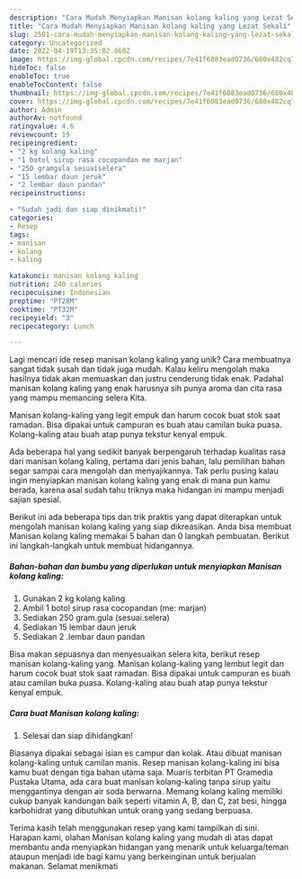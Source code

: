 ```yaml
---
description: "Cara Mudah Menyiapkan Manisan kolang kaling yang Lezat Sekali"
title: "Cara Mudah Menyiapkan Manisan kolang kaling yang Lezat Sekali"
slug: 2501-cara-mudah-menyiapkan-manisan-kolang-kaling-yang-lezat-sekali
category: Uncategorized
date: 2022-04-19T13:35:02.868Z
image: https://img-global.cpcdn.com/recipes/7e41f6083ead0736/680x482cq70/manisan-kolang-kaling-foto-resep-utama.jpg
hideToc: false
enableToc: true
enableTocContent: false
thumbnail: https://img-global.cpcdn.com/recipes/7e41f6083ead0736/680x482cq70/manisan-kolang-kaling-foto-resep-utama.jpg
cover: https://img-global.cpcdn.com/recipes/7e41f6083ead0736/680x482cq70/manisan-kolang-kaling-foto-resep-utama.jpg
author: Admin
authorAv: notfound
ratingvalue: 4.6
reviewcount: 19
recipeingredient:
- "2 kg kolang kaling"
- "1 botol sirup rasa cocopandan me marjan"
- "250 gramgula sesuaiselera"
- "15 lembar daun jeruk"
- "2 lembar daun pandan"
recipeinstructions:

- "Sudah jadi dan siap dinikmati!"
categories:
- Resep
tags:
- manisan
- kolang
- kaling

katakunci: manisan kolang kaling 
nutrition: 240 calories
recipecuisine: Indonesian
preptime: "PT28M"
cooktime: "PT32M"
recipeyield: "3"
recipecategory: Lunch

---
```





Lagi mencari ide resep manisan kolang kaling yang unik? Cara membuatnya sangat tidak susah dan tidak juga mudah. Kalau keliru mengolah maka hasilnya tidak akan memuaskan dan justru cenderung tidak enak. Padahal manisan kolang kaling yang enak harusnya sih punya aroma dan cita rasa yang mampu memancing selera Kita.





Manisan kolang-kaling yang legit empuk dan harum cocok buat stok saat ramadan. Bisa dipakai untuk campuran es buah atau camilan buka puasa. Kolang-kaling atau buah atap punya tekstur kenyal empuk.

Ada beberapa hal yang sedikit banyak berpengaruh terhadap kualitas rasa dari manisan kolang kaling, pertama dari jenis bahan, lalu pemilihan bahan segar sampai cara mengolah dan menyajikannya. Tak perlu pusing kalau ingin menyiapkan manisan kolang kaling yang enak di mana pun kamu berada, karena asal sudah tahu triknya maka hidangan ini mampu menjadi sajian spesial.






Berikut ini ada beberapa tips dan trik praktis yang dapat diterapkan untuk mengolah manisan kolang kaling yang siap dikreasikan. Anda bisa membuat Manisan kolang kaling memakai 5 bahan dan 0 langkah pembuatan. Berikut ini langkah-langkah untuk membuat hidangannya.

<!--inarticleads1-->

##### Bahan-bahan dan bumbu yang diperlukan untuk menyiapkan Manisan kolang kaling:

1. Gunakan 2 kg kolang kaling
1. Ambil 1 botol sirup rasa cocopandan (me: marjan)
1. Sediakan 250 gram.gula (sesuai.selera)
1. Sediakan 15 lembar daun jeruk
1. Sediakan 2 .lembar daun pandan


Bisa makan sepuasnya dan menyesuaikan selera kita, berikut resep manisan kolang-kaling yang. Manisan kolang-kaling yang lembut legit dan harum cocok buat stok saat ramadan. Bisa dipakai untuk campuran es buah atau camilan buka puasa. Kolang-kaling atau buah atap punya tekstur kenyal empuk. 

<!--inarticleads2-->

##### Cara buat Manisan kolang kaling:


1. Selesai dan siap dihidangkan!

Biasanya dipakai sebagai isian es campur dan kolak. Atau dibuat manisan kolang-kaling untuk camilan manis. Resep manisan kolang-kaling ini bisa kamu buat dengan tiga bahan utama saja. Muaris terbitan PT Gramedia Pustaka Utama, ada cara buat manisan kolang-kaling tanpa sirup yaitu menggantinya dengan air soda berwarna. Memang kolang kaling memiliki cukup banyak kandungan baik seperti vitamin A, B, dan C, zat besi, hingga karbohidrat yang dibutuhkan untuk orang yang sedang berpuasa. 

Terima kasih telah menggunakan resep yang kami tampilkan di sini. Harapan kami, olahan Manisan kolang kaling yang mudah di atas dapat membantu anda menyiapkan hidangan yang menarik untuk keluarga/teman ataupun menjadi ide bagi kamu yang berkeinginan untuk berjualan makanan. Selamat menikmati
